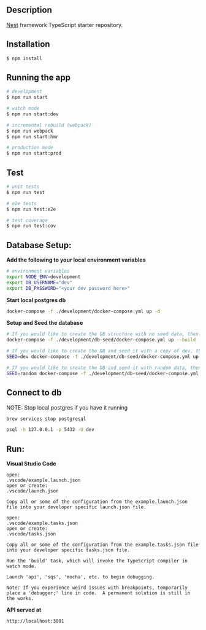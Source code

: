 ## Description

[Nest](https://github.com/nestjs/nest) framework TypeScript starter repository.

## Installation

```bash
$ npm install
```

## Running the app

```bash
# development
$ npm run start

# watch mode
$ npm run start:dev

# incremental rebuild (webpack)
$ npm run webpack
$ npm run start:hmr

# production mode
$ npm run start:prod
```

## Test

```bash
# unit tests
$ npm run test

# e2e tests
$ npm run test:e2e

# test coverage
$ npm run test:cov
```


## Database Setup: ##

**Add the following to your local environment variables**
```bash
# environment variables
export NODE_ENV=development
export DB_USERNAME="dev"
export DB_PASSWORD="<your dev password here>"
```

**Start local postgres db**
```bash
docker-compose -f ./development/docker-compose.yml up -d
```

**Setup and Seed the database**
```bash
# If you would like to create the DB structure with no seed data, then
docker-compose -f ./development/db-seed/docker-compose.yml up --build

# If you would like to create the DB and seed it with a copy of dev, then
SEED=dev docker-compose -f ./development/db-seed/docker-compose.yml up --build

# If you would like to create the DB and seed it with random data, then (WIP)
SEED=random docker-compose -f ./development/db-seed/docker-compose.yml up --build
```

## Connect to db ##

NOTE: Stop local postgres if you have it running 
```bash
brew services stop postgresql
```

```bash
psql -h 127.0.0.1 -p 5432 -U dev
```

## Run: ##

**Visual Studio Code**
```
open:
.vscode/example.launch.json
open or create:
.vscode/launch.json

Copy all or some of the configuration from the example.launch.json file into your developer specific launch.json file.

open:
.vscode/example.tasks.json
open or create:
.vscode/tasks.json

Copy all or some of the configuration from the example.tasks.json file into your developer specific tasks.json file.

Run the 'build' task, which will invoke the TypeScript compiler in watch mode.

Launch 'api', 'sqs', 'mocha', etc. to begin debugging.

Note: If you experience weird issues with breakpoints, temporarily place a 'debugger;' line in code.  A permanent solution is still in the works.
```

**API served at**
```
http://localhost:3001
```
